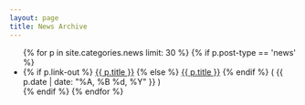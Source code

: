 ```yaml
---
layout: page
title: News Archive
---
```


<ul class="news-archive-list">
{% for p in site.categories.news limit: 30 %}
  {% if p.post-type == 'news' %}
    <li class="news-archive-entry">
      {% if p.link-out %}
        <a href="{{ p.link-out }}">{{ p.title }}</a>
      {% else %}
        <a href="{{ site.baseurl }}{{ p.url }}">{{ p.title }}</a>
      {% endif %}
        <span class="date">( {{ p.date | date: "%A, %B %d, %Y" }} )</span>
    </li>
  {% endif %}
{% endfor %}
</ul>

